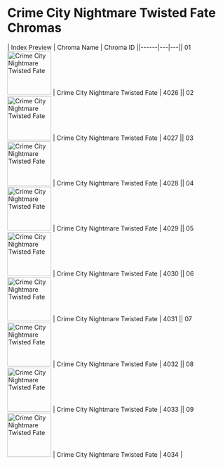 # Crime City Nightmare Twisted Fate Chromas

| Index  Preview | Chroma Name | Chroma ID ||------|---|---|| 01  <img src='https://raw.communitydragon.org/latest/plugins/rcp-be-lol-game-data/global/default/v1/champion-chroma-images/4/4026.png' alt='Crime City Nightmare Twisted Fate' width='100'> | Crime City Nightmare Twisted Fate | 4026 || 02  <img src='https://raw.communitydragon.org/latest/plugins/rcp-be-lol-game-data/global/default/v1/champion-chroma-images/4/4027.png' alt='Crime City Nightmare Twisted Fate' width='100'> | Crime City Nightmare Twisted Fate | 4027 || 03  <img src='https://raw.communitydragon.org/latest/plugins/rcp-be-lol-game-data/global/default/v1/champion-chroma-images/4/4028.png' alt='Crime City Nightmare Twisted Fate' width='100'> | Crime City Nightmare Twisted Fate | 4028 || 04  <img src='https://raw.communitydragon.org/latest/plugins/rcp-be-lol-game-data/global/default/v1/champion-chroma-images/4/4029.png' alt='Crime City Nightmare Twisted Fate' width='100'> | Crime City Nightmare Twisted Fate | 4029 || 05  <img src='https://raw.communitydragon.org/latest/plugins/rcp-be-lol-game-data/global/default/v1/champion-chroma-images/4/4030.png' alt='Crime City Nightmare Twisted Fate' width='100'> | Crime City Nightmare Twisted Fate | 4030 || 06  <img src='https://raw.communitydragon.org/latest/plugins/rcp-be-lol-game-data/global/default/v1/champion-chroma-images/4/4031.png' alt='Crime City Nightmare Twisted Fate' width='100'> | Crime City Nightmare Twisted Fate | 4031 || 07  <img src='https://raw.communitydragon.org/latest/plugins/rcp-be-lol-game-data/global/default/v1/champion-chroma-images/4/4032.png' alt='Crime City Nightmare Twisted Fate' width='100'> | Crime City Nightmare Twisted Fate | 4032 || 08  <img src='https://raw.communitydragon.org/latest/plugins/rcp-be-lol-game-data/global/default/v1/champion-chroma-images/4/4033.png' alt='Crime City Nightmare Twisted Fate' width='100'> | Crime City Nightmare Twisted Fate | 4033 || 09  <img src='https://raw.communitydragon.org/latest/plugins/rcp-be-lol-game-data/global/default/v1/champion-chroma-images/4/4034.png' alt='Crime City Nightmare Twisted Fate' width='100'> | Crime City Nightmare Twisted Fate | 4034 |